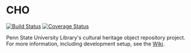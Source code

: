 # CHO

[![Build Status](https://travis-ci.org/psu-libraries/cho.svg?branch=master)](https://travis-ci.org/psu-libraries/cho)
[![Coverage Status](https://coveralls.io/repos/github/psu-libraries/cho/badge.svg)](https://coveralls.io/github/psu-libraries/cho)

Penn State University Library's cultural heritage object repository project. For more information,
including development setup, see the [Wiki](https://github.com/psu-libraries/cho/wiki).
